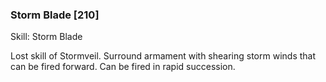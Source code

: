 ### Storm Blade [210]

Skill: Storm Blade

Lost skill of Stormveil. Surround armament with shearing storm winds that can be fired forward. Can be fired in rapid succession.